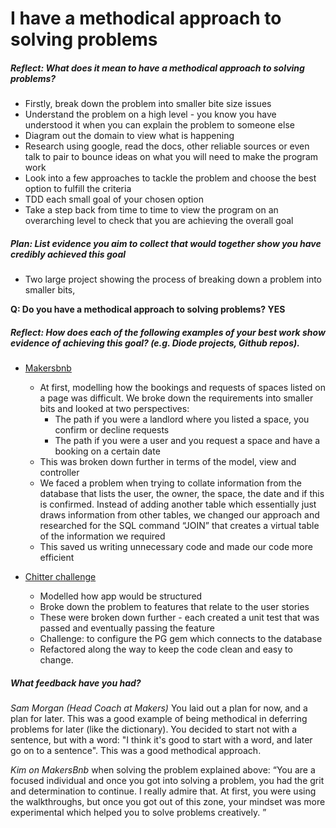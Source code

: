 # I have a methodical approach to solving problems

##### Reflect: What does it mean to have a methodical approach to solving problems?

- Firstly, break down the problem into smaller bite size issues
 - Understand the problem on a high level - you know you have understood it when you can explain the problem to someone else
- Diagram out the domain to view what is happening
- Research using google, read the docs, other reliable sources or even talk to pair to bounce ideas on what you will need to make the program work
- Look into a few approaches to tackle the problem and choose the best option to fulfill the criteria
- TDD each small goal of your chosen option
- Take a step back from time to time to view the program on an overarching level to check that you are achieving the overall goal


##### Plan: List evidence you aim to collect that would together show you have credibly achieved this goal

- Two large project showing the process of breaking down a problem into smaller bits,

**Q: Do you have a methodical approach to solving problems? YES**

##### Reflect: How does each of the following examples of your best work show evidence of achieving this goal? (e.g. Diode projects, Github repos).

- [Makersbnb](https://github.com/riyadattani/makersbnb/blob/master/lib/request.rb)
  - At first, modelling how the bookings and requests of spaces listed on a page was difficult. We broke down the requirements into smaller bits and looked at two perspectives:
    - The path if you were a landlord where you listed a space, you confirm or decline requests
    - The path if you were a user and you request a space and have a booking on a certain date
  - This was broken down further in terms of the model, view and controller
  - We faced a problem when trying to collate information from the database that lists the user, the owner, the space, the date and if this is confirmed. Instead of adding another table which essentially just draws information from other tables, we changed our approach and researched for the SQL command “JOIN” that creates a virtual table of the information we required
  - This saved us writing unnecessary code and made our code more efficient

- [Chitter challenge](https://github.com/riyadattani/chitter-challenge)
  - Modelled how app would be structured
  - Broke down the problem to features that relate to the user stories
  - These were broken down further - each created a unit test that was passed and eventually passing the feature
  - Challenge: to configure the PG gem which connects to the database
  - Refactored along the way to keep the code clean and easy to change.

##### What feedback have you had?

_Sam Morgan (Head Coach at Makers)_ You laid out a plan for now, and a plan for later. This was a good example of being methodical in deferring problems for later (like the dictionary). You decided to start not with a sentence, but with a word: "I think it's good to start with a word, and later go on to a sentence". This was a good methodical approach. 

_Kim on MakersBnb_ when solving the problem explained above: “You are a focused individual and once you got into solving a problem, you had the grit and determination to continue. I really admire that. At first, you were using the walkthroughs, but once you got out of this zone, your mindset was more experimental which helped you to solve problems creatively. ”
